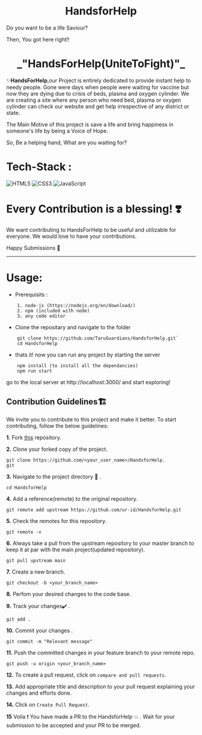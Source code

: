 
<h1 align="center">HandsforHelp</h1>

<!-- <p align="center"><img src="" width = 40%></p> some image related to covid will be added later-->

Do you want to be a life Saviour?

Then, You got here right!! 

<h1 align="center"> _"HandsForHelp(UniteToFight)"_ </h1>

✨**HandsForHelp**,our Project is entirely dedicated to provide instant help to needy people. Gone were days when people were waiting for vaccine but now they are dying due to crisis of beds, plasma and oxygen cylinder. We are creating a site where any person who need bed, plasma or oxygen cylinder can check our website and get help irrespective of any district or state.


The Main Motive of this project is save a life and bring happiness in someone's life by being a Voice of Hope.


So, Be a helping hand, What are you waiting for?



# Tech-Stack :
<img alt="HTML5" src="https://img.shields.io/badge/html5%20-%23E34F26.svg?&style=for-the-badge&logo=html5&logoColor=white"/> <img alt="CSS3" src="https://img.shields.io/badge/css3%20-%231572B6.svg?&style=for-the-badge&logo=css3&logoColor=white"/> <img alt="JavaScript" src="https://img.shields.io/badge/javascript%20-%23323330.svg?&style=for-the-badge&logo=javascript&logoColor=%23F7DF1E"/>

# Every Contribution is a blessing! ❣️

We want contributing to HandsForHelp to be useful and utilizable for everyone. We would love to have your contributions.

Happy Submissions :slightly_smiling_face:

<hr>

# Usage:

- Prerequisits :
```
    1. node-js (https://nodejs.org/en/download/)
    2. npm (included with node)
    3. any code editor
```
- Clone the repositary and navigate to the folder
```
    git clone https://github.com/TaruGuardians/HandsforHelp.git`
    cd HandsforHelp
```
- thats it! now you can run any project by starting the server
```
    npm install (to install all the dependancies)
    npm run start
 ```
go to the local server at http://localhost:3000/ and start exploring!

## Contribution Guidelines🏗

We invite you to contribute to this project and make it better. 
To start contributing, follow the below guidelines: 

**1.**  Fork [this](https://github.com/TaruGuardians/HandsforHelp.git) repository.

**2.**  Clone your forked copy of the project.

```
git clone https://github.com/<your_user_name>/HandsforHelp.
git
```

**3.** Navigate to the project directory :file_folder: .

```
cd HandsforHelp
```

**4.** Add a reference(remote) to the original repository.

```
git remote add upstream https://github.com/ur-id/HandsforHelp.git 
```

**5.** Check the remotes for this repository.

```
git remote -v
```

**6.** Always take a pull from the upstream repository to your master branch to keep it at par with the main project(updated repository).

```
git pull upstream main
```

**7.** Create a new branch.

```
git checkout -b <your_branch_name>
```

**8.** Perfom your desired changes to the code base.

**9.** Track your changes:heavy_check_mark: .

```
git add . 
```

**10.** Commit your changes .

```
git commit -m "Relevant message"
```

**11.** Push the committed changes in your feature branch to your remote repo.

```
git push -u origin <your_branch_name>
```

**12.** To create a pull request, click on `compare and pull requests`.

**13.** Add appropriate title and description to your pull request explaining your changes and efforts done.

**14.** Click on `Create Pull Request`.


**15** Voila :exclamation: You have made a PR to the HandsforHelp :boom: . Wait for your submission to be accepted and your PR to be merged.





